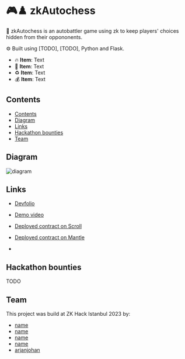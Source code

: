 # 🎮♟️ zkAutochess

🫣 zkAutochess is an autobattler game using zk to keep players' choices hidden from their oppononents.

⚙️ Built using [TODO], [TODO], Python and Flask.

- 🔥 **Item**: Text
- 📩 **Item**: Text
- ♻️ **Item**: Text
- 💰 **Item**: Text

## Contents
- [Contents](#contents)
- [Diagram](#diagram)
- [Links](#links)
- [Hackathon bounties](#hackathon-bounties)
- [Team](#team)


## Diagram
![diagram](https://docs.aztec.network/assets/ideal-img/uniswap_flow.38b8805.1030.png)


## Links
- [Devfolio]()
- [Demo video]()
- [Deployed contract on Scroll]()
- [Deployed contract on Mantle]()

- 
## Hackathon bounties
TODO

## Team
This project was build at ZK Hack Istanbul 2023 by:

- [name]()
- [name]()
- [name]()
- [name]()
- [arjanjohan](https://x.com/arjanjohan/)

